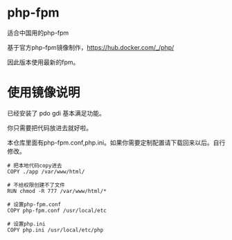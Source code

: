 # php-fpm
适合中国用的php-fpm

基于官方php-fpm镜像制作，https://hub.docker.com/_/php/

因此版本使用最新的fpm。

# 使用镜像说明

已经安装了 pdo gdi 基本满足功能。

你只需要把代码放进去就好啦。

本仓库里面有php-fpm.conf,php.ini。如果你需要定制配置请下载回来以后。自行修改。


```
# 把本地代码copy进去
COPY ./app /var/www/html/

# 不给权限创建不了文件
RUN chmod -R 777 /var/www/html/*

# 设置php-fpm.conf
COPY php-fpm.conf /usr/local/etc

# 设置php.ini
COPY php.ini /usr/local/etc/php
```
